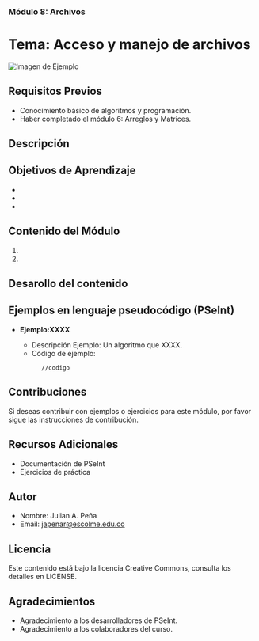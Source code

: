 
### Módulo 8: Archivos

# Tema: Acceso y manejo de archivos

![Imagen de Ejemplo](recursos/img/algoritmo.png)

## Requisitos Previos
- Conocimiento básico de algoritmos y programación.
- Haber completado el módulo 6: Arreglos y Matrices.

## Descripción

## Objetivos de Aprendizaje
- 
- 
- 

## Contenido del Módulo
1. 
2. 

## Desarollo del contenido



## Ejemplos en lenguaje pseudocódigo (PSeInt)

- **Ejemplo:XXXX**

  - Descripción Ejemplo: Un algoritmo que XXXX.
  - Código de ejemplo:
  ```pseudocode
        //codigo
  ```
  
## Contribuciones
Si deseas contribuir con ejemplos o ejercicios para este módulo, por favor sigue las instrucciones de contribución.

## Recursos Adicionales
- Documentación de PSeInt
- Ejercicios de práctica

## Autor

- Nombre: Julian A. Peña
- Email: japenar@escolme.edu.co

## Licencia
Este contenido está bajo la licencia Creative Commons, consulta los detalles en LICENSE.

## Agradecimientos
- Agradecimiento a los desarrolladores de PSeInt.
- Agradecimiento a los colaboradores del curso.